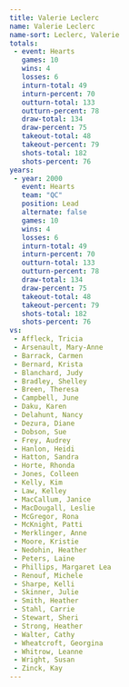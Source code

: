 ```yaml
---
title: Valerie Leclerc
name: Valerie Leclerc
name-sort: Leclerc, Valerie
totals:
 - event: Hearts
   games: 10
   wins: 4
   losses: 6
   inturn-total: 49
   inturn-percent: 70
   outturn-total: 133
   outturn-percent: 78
   draw-total: 134
   draw-percent: 75
   takeout-total: 48
   takeout-percent: 79
   shots-total: 182
   shots-percent: 76
years:
 - year: 2000
   event: Hearts
   team: "QC"
   position: Lead
   alternate: false
   games: 10
   wins: 4
   losses: 6
   inturn-total: 49
   inturn-percent: 70
   outturn-total: 133
   outturn-percent: 78
   draw-total: 134
   draw-percent: 75
   takeout-total: 48
   takeout-percent: 79
   shots-total: 182
   shots-percent: 76
vs:
 - Affleck, Tricia
 - Arsenault, Mary-Anne
 - Barrack, Carmen
 - Bernard, Krista
 - Blanchard, Judy
 - Bradley, Shelley
 - Breen, Theresa
 - Campbell, June
 - Daku, Karen
 - Delahunt, Nancy
 - Dezura, Diane
 - Dobson, Sue
 - Frey, Audrey
 - Hanlon, Heidi
 - Hatton, Sandra
 - Horte, Rhonda
 - Jones, Colleen
 - Kelly, Kim
 - Law, Kelley
 - MacCallum, Janice
 - MacDougall, Leslie
 - McGregor, Rona
 - McKnight, Patti
 - Merklinger, Anne
 - Moore, Kristie
 - Nedohin, Heather
 - Peters, Laine
 - Phillips, Margaret Lea
 - Renouf, Michele
 - Sharpe, Kelli
 - Skinner, Julie
 - Smith, Heather
 - Stahl, Carrie
 - Stewart, Sheri
 - Strong, Heather
 - Walter, Cathy
 - Wheatcroft, Georgina
 - Whitrow, Leanne
 - Wright, Susan
 - Zinck, Kay
---
```

